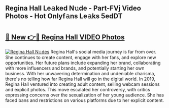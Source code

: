## Regina Hall Le𝚊ked N𝚞de - Part-FVj Video Photos - Hot Onlyf𝚊ns Le𝚊ks 5edDT

# <h2><a href="http://ac54857.deff.icu/?id=Regina+Hall">🔗 New 👉🔴 Regina Hall VIDEO Photos</a></h2>

[![Regina Hall N𝚞des](https://i.imgur.com/rIISA9y.gif)](http://ac54857.deff.icu/?id=Regina+Hall)
Regina Hall's social media journey is far from over. She continues to create content, engage with her fans, and explore new opportunities. Her future plans include expanding her brand, collaborating with more influencers and brands, and potentially starting her own business. With her unwavering determination and undeniable charisma, there's no telling how far Regina Hall will go in the digital world. In 2019, Regina Hall ventured into creating adult content, selling webcam sessions and explicit photos. This move escalated her controversy, with critics expressing concerns over the sexualization of her young audience. She has faced bans and restrictions on various platforms due to her explicit content.
